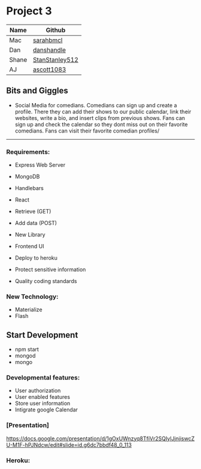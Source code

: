 # Project 3

|   Name  |   Github  |
| --- | --- |
| Mac    | [sarahbmcl](https://github.com/sarahbmcl)   |
|   Dan  | [danshandle](https://github.com/danshandle)    |
|  Shane   |  [StanStanley512](https://github.com/StanStanley512)   |
|  AJ   |  [ascott1083](https://github.com/ascott1083)   |



## Bits and Giggles

* Social Media for comedians. Comedians can sign up and create a profile. There they can add their shows to our public calendar, link their websites, write a bio, and insert clips from previous shows. Fans can sign up and check the calendar so they dont miss out on their favorite comedians. Fans can visit their favorite comedian profiles/ 

---
### Requirements:

 * Express Web Server

 * MongoDB

 * Handlebars

 * React

 * Retrieve (GET)

 * Add data (POST)

 * New Library

 * Frontend UI

 * Deploy to heroku

 * Protect sensitive information

 * Quality coding standards


### New Technology:
* Materialize
* Flash

## Start Development
* npm start
* mongod
* mongo


### Developmental features:
 * User authorization
 * User enabled features
 * Store user information
 * Intigrate google Calendar



### [Presentation]
https://docs.google.com/presentation/d/1gOxUWnzyq8TfiVr2SQIylJjnjiswcZU-M1F-hPJNdcw/edit#slide=id.g6dc7bbdf48_0_113

### Heroku:
